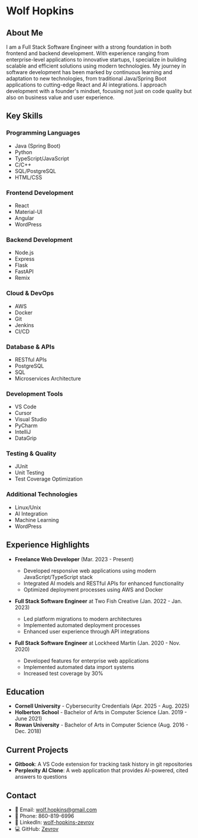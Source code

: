 # Wolf Hopkins

## About Me

I am a Full Stack Software Engineer with a strong foundation in both frontend and backend development. With experience ranging from enterprise-level applications to innovative startups, I specialize in building scalable and efficient solutions using modern technologies. My journey in software development has been marked by continuous learning and adaptation to new technologies, from traditional Java/Spring Boot applications to cutting-edge React and AI integrations. I approach development with a founder's mindset, focusing not just on code quality but also on business value and user experience.

## Key Skills

### Programming Languages
- Java (Spring Boot)
- Python
- TypeScript/JavaScript
- C/C++
- SQL/PostgreSQL
- HTML/CSS

### Frontend Development
- React
- Material-UI
- Angular
- WordPress

### Backend Development
- Node.js
- Express
- Flask
- FastAPI
- Remix

### Cloud & DevOps
- AWS
- Docker
- Git
- Jenkins
- CI/CD

### Database & APIs
- RESTful APIs
- PostgreSQL
- SQL
- Microservices Architecture

### Development Tools
- VS Code
- Cursor
- Visual Studio
- PyCharm
- IntelliJ
- DataGrip

### Testing & Quality
- JUnit
- Unit Testing
- Test Coverage Optimization

### Additional Technologies
- Linux/Unix
- AI Integration
- Machine Learning
- WordPress

## Experience Highlights

- **Freelance Web Developer** (Mar. 2023 - Present)
  - Developed responsive web applications using modern JavaScript/TypeScript stack
  - Integrated AI models and RESTful APIs for enhanced functionality
  - Optimized deployment processes using AWS and Docker

- **Full Stack Software Engineer** at Two Fish Creative (Jan. 2022 - Jan. 2023)
  - Led platform migrations to modern architectures
  - Implemented automated deployment processes
  - Enhanced user experience through API integrations

- **Full Stack Software Engineer** at Lockheed Martin (Jan. 2020 - Nov. 2020)
  - Developed features for enterprise web applications
  - Implemented automated data import systems
  - Increased test coverage by 30%

## Education

- **Cornell University** - Cybersecurity Credentials (Apr. 2025 - Aug. 2025)
- **Holberton School** - Bachelor of Arts in Computer Science (Jan. 2019 - June 2021)
- **Rowan University** - Bachelor of Arts in Computer Science (Aug. 2016 - Dec. 2018)

## Current Projects

- **Gitbook**: A VS Code extension for tracking task history in git repositories
- **Perplexity AI Clone**: A web application that provides AI-powered, cited answers to questions

## Contact

- 📧 Email: wolf.hopkins@gmail.com
- 📱 Phone: 860-819-6996
- 🔗 LinkedIn: [wolf-hopkins-zevrov](https://linkedin.com/in/wolf-hopkins-zevrov/)
- 💻 GitHub: [Zevrov](https://github.com/Zevrov) 